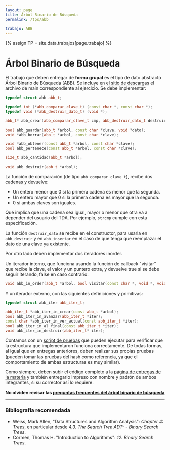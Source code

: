 ```yaml
---
layout: page
title: Árbol Binario de Búsqueda
permalink: /tps/abb

trabajo: ABB
---
```

{% assign TP = site.data.trabajos[page.trabajo] %}

Árbol Binario de Búsqueda
=============

El trabajo que deben entregar de **forma grupal** es el tipo de dato abstracto Árbol Binario de Búsqueda (ABB). Se incluye en [el sitio de descargas]({{site.skel}}) el archivo de main correspondiente al ejercicio. Se debe implementar:

``` cpp
typedef struct abb abb_t;

typedef int (*abb_comparar_clave_t) (const char *, const char *);
typedef void (*abb_destruir_dato_t) (void *);

abb_t* abb_crear(abb_comparar_clave_t cmp, abb_destruir_dato_t destruir_dato);

bool abb_guardar(abb_t *arbol, const char *clave, void *dato);
void *abb_borrar(abb_t *arbol, const char *clave);

void *abb_obtener(const abb_t *arbol, const char *clave);
bool abb_pertenece(const abb_t *arbol, const char *clave);

size_t abb_cantidad(abb_t *arbol);

void abb_destruir(abb_t *arbol);
```
La función de comparación (de tipo `abb_comparar_clave_t`), recibe dos cadenas y devuelve:
* Un entero menor que 0 si la primera cadena es menor que la segunda. 
* Un entero mayor que 0 si la primera cadena es mayor que la segunda. 
* 0 si ambas claves son iguales. 

Qué implica que una cadena sea igual, mayor o menor que otra va a depender del usuario del TDA. 
Por ejemplo, `strcmp` cumple con esta especificación.

La función `destruir_dato` se recibe en el constructor, para usarla en `abb_destruir` y en `abb_insertar` en el caso de que tenga que reemplazar el dato de una clave ya existente.

Por otro lado deben implementar dos iteradores inorder.

Un iterador interno, que funciona usando la función de callback "visitar" que recibe la clave, el valor y un puntero extra, y devuelve true si se debe seguir iterando, false en caso contrario:

```cpp
void abb_in_order(abb_t *arbol, bool visitar(const char *, void *, void *), void *extra);
```

Y un iterador externo, con las siguientes definiciones y primitivas: 

```cpp
typedef struct abb_iter abb_iter_t;

abb_iter_t *abb_iter_in_crear(const abb_t *arbol);
bool abb_iter_in_avanzar(abb_iter_t *iter);
const char *abb_iter_in_ver_actual(const abb_iter_t *iter);
bool abb_iter_in_al_final(const abb_iter_t *iter);
void abb_iter_in_destruir(abb_iter_t* iter);
```
Contamos con un [script de pruebas](https://github.com/algoritmos-rw/algo2_abb_test/releases) que pueden ejecutar para verificar que la estructura que implementaron funciona correctamente. De todas formas, al igual que en entregas anteriores, deben realizar sus propias pruebas (pueden tomar las pruebas del hash como referencia, ya que el comportamiento de ambas estructuras es muy similar).

Como siempre, deben subir el código completo a la [página de entregas de la materia]({{site.entregas}}) y también entregarlo impreso con nombre y padrón de ambos integrantes, si su corrector así lo requiere.

**No olviden revisar las [preguntas frecuentes del árbol binario de búsqueda](/algo2/faq/abb)**

---
### Bibliografia recomendada
* Weiss, Mark Allen, "Data Structures and Algorithm Analysis": *Chapter 4: Trees*, en particular desde *4.3. The Search Tree ADT- - Binary Search Trees*.
* Cormen, Thomas H. "Introduction to Algorithms": *12. Binary Search Trees*.


